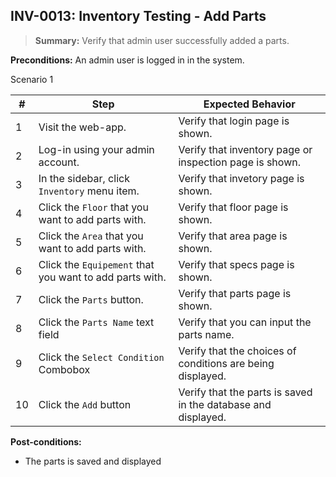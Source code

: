 ## **INV-0013:** Inventory Testing - Add Parts  

> **Summary:** Verify that admin user successfully added a parts.  <br>

**Preconditions:** An admin user is logged in in the system.

Scenario 1 

 | \# | Step | Expected Behavior | 
 |----|------|-------------------| 
 |  1 |  Visit the web-app.    | Verify that login page is shown.  | 
 |  2 |  Log-in using your admin account.   | Verify that inventory page or inspection page is shown.   | 
 |  3 |  In the sidebar, click `Inventory` menu item.   | Verify that invetory page is shown.   |
 |  4 |  Click the `Floor` that you want to add parts with.   | Verify that floor page  is  shown.   |  
 |  5 |  Click the `Area` that you want to add parts with.   | Verify that area page  is  shown.   |
 |  6 |  Click the `Equipement` that you want to add parts with.   | Verify that specs page  is  shown.   |
 |  7 |  Click the `Parts` button.   | Verify that parts page  is  shown.   |
 |  8 | Click the `Parts Name` text field   | Verify that you can input the parts name.   |
 |  9 | Click the `Select Condition` Combobox | 	Verify that the choices of conditions are being displayed. |
 |  10 | Click the `Add` button | Verify that the parts is saved in the database and displayed. |
 
**Post-conditions:**  

 - The parts is saved and displayed
